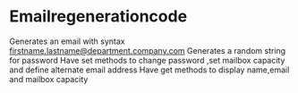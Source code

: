 # Emailregenerationcode
Generates an email with syntax firstname.lastname@department.company.com
Generates a random string for password
Have set methods to change password ,set mailbox capacity and define alternate email address
Have get methods to display name,email and mailbox capacity
